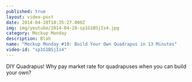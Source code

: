 ```yaml
---
published: true
layout: video-post
date: 2014-04-28T18:35:27.000Z
img: img/youtube/2014-04-28-sp1G1BSjIs4.jpg
category: Mockup Monday
description: Blah
name: "Mockup Monday #10: Build Your Own Quadrapus in 13 Minutes"
video-id: "sp1G1BSjIs4"
---
```

DIY Quadrapus! Why pay market rate for quadrapuses when you can build your own?
